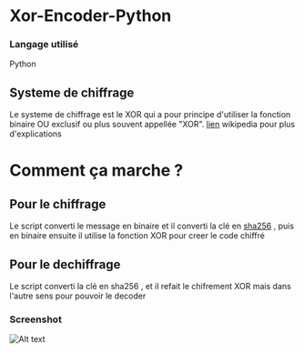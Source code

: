 # Xor-Encoder-Python
### Langage utilisé 
Python 
## Systeme de chiffrage
Le systeme de chiffrage est le XOR qui a pour principe d'utiliser la fonction binaire OU exclusif ou plus souvent appellée "XOR".
[lien](https://fr.wikipedia.org/wiki/Fonction_OU_exclusif) wikipedia pour plus d'explications

# Comment ça marche ?
## Pour le chiffrage
Le script converti le message en binaire et il converti la clé en [sha256](https://fr.wikipedia.org/wiki/SHA-2) , puis en binaire ensuite il utilise la fonction XOR 
pour creer le code chiffré 
## Pour le dechiffrage
Le script converti la clé en sha256 , et il refait le chifrement XOR mais dans l'autre sens pour pouvoir le decoder
### Screenshot
![Alt text](https://www.zupimages.net/up/21/16/4fz7.png) 
